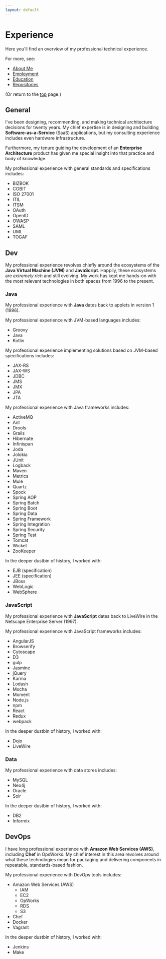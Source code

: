 ```yaml
---
layout: default
---
```


# Experience

Here you'll find an overview of my professional technical experience.

For more, see:

- [About Me](../about)
- [Employment](../employment)
- [Education](../education)
- [Repositories](../repositories)

(Or return to the [top](../index.md) page.)

## General

I've been designing, recommending, and making technical architecture decisions for twenty years. My chief expertise is in designing and building **Software-as-a-Service** (SaaS) applications, but my consulting experience includes even hardware infrastructure.

Furthermore, my tenure guiding the development of an **Enterprise Architecture** product has given me special insight into that practice and body of knowledge.

My professional experience with general standards and specifications includes:

- BIZBOK
- COBIT
- ISO 27001
- ITIL
- ITSM
- OAuth
- OpenID
- OWASP
- SAML
- UML
- TOGAF

## Dev

My professional experience revolves chiefly around the ecosystems of the **Java Virtual Machine (JVM)** and **JavaScript**. Happily, these ecosystems are _extremely rich_ and still evolving. My work has kept me hands-on with the most relevant technologies in both spaces from 1996 to the present.

### Java

My professional experience with **Java** dates back to applets in version 1 (1996).

My professional experience with JVM-based languages includes:

- Groovy
- Java
- Kotlin

My professional experience implementing solutions based on JVM-based specifications includes:

- JAX-RS
- JAX-WS
- JDBC
- JMS
- JMX
- JPA  
- JTA

My professional experience with Java frameworks includes:

- ActiveMQ
- Ant
- Drools
- Grails  
- Hibernate
- Infinispan
- Joda
- Jolokia
- JUnit  
- Logback  
- Maven
- Metrics  
- Mule
- Quartz 
- Spock
- Spring AOP
- Spring Batch
- Spring Boot
- Spring Data  
- Spring Framework
- Spring Integration
- Spring Security
- Spring Test  
- Tomcat
- Wicket
- ZooKeeper

In the deeper dustbin of history, I worked with:

- EJB (specification)
- JEE (specification)
- JBoss
- WebLogic
- WebSphere

### JavaScript

My professional experience with **JavaScript** dates back to LiveWire in the Netscape Enterprise Server (1997).

My professional experience with JavaScript frameworks includes:

- AngularJS
- Browserify
- Cytoscape
- D3
- gulp
- Jasmine
- jQuery
- Karma
- Lodash
- Mocha
- Moment  
- Node.js
- npm
- React
- Redux
- webpack

In the deeper dustbin of history, I worked with:

- Dojo
- LiveWire

### Data

My professional experience with data stores includes:

- MySQL
- Neo4j
- Oracle  
- Solr

In the deeper dustbin of history, I worked with:

- DB2
- Informix

## DevOps

I have long professional experience with **Amazon Web Services (AWS)**, including **Chef** in OpsWorks. My chief interest in this area revolves around what these technologies mean for packaging and delivering components in repeatable, standards-based fashion.

My professional experience with DevOps tools includes:

- Amazon Web Services (AWS)
    - IAM
    - EC2
    - OpWorks
    - RDS
    - S3
- Chef
- Docker
- Vagrant

In the deeper dustbin of history, I worked with:

- Jenkins
- Make